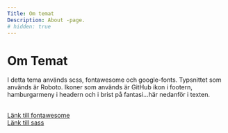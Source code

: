 ```yaml
---
Title: Om temat
Description: About -page.
# hidden: true
---
```



    

<h1>Om Temat</h1>
<p>
I detta tema används scss, fontawesome och google-fonts.
Typsnittet som används är Roboto. Ikoner som används är GitHub ikon i footern, hamburgarmeny i headern och i brist på fantasi...här nedanför i texten.

    
</p>
<br>
<a href="https://fontawesome.com/" title="fontawesom" role="button">
    <i class="fab fa-font-awesome-flag" aria-hidden="true"></i>
    <span class="sr-only">Länk till fontawesome</span>
</a>
<br>
<a href="https://sass-lang.com/guide" title="sass" role="button">
    <i class="fab fa-sass"aria-hidden="true"></i>
    <span class="sr-only">Länk till sass</span>
</a>

